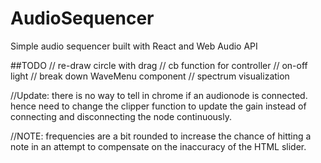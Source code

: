 # AudioSequencer
Simple audio sequencer built with React and Web Audio API

##TODO
// re-draw circle with drag
// cb function for controller
// on-off light
// break down WaveMenu component
// spectrum visualization

//Update: there is no way to tell in chrome if an audionode is connected. hence need to change the clipper function to update the gain instead of connecting and disconnecting the node continuously.

//NOTE: frequencies are a bit rounded to increase the chance of hitting a note in an attempt to compensate on the inaccuracy of the HTML slider.
